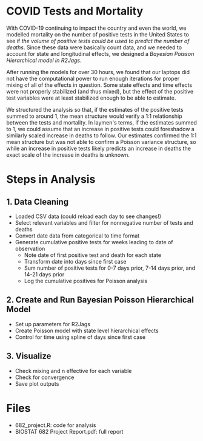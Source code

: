 # COVID Tests and Mortality
With COVID-19 continuing to impact the country and even the world, we modelled mortality on the number of positive tests in the United States to see if _the volume of positive tests could be used to predict the number of deaths_. Since these data were basically count data, and we needed to account for state and longitudinal effects, we designed a _Bayesian Poisson Hierarchical model in R2Jags_.

After running the models for over 30 hours, we found that our laptops did not have the computational power to run enough iterations for proper mixing of all of the effects in question. Some state effects and time effects were not properly stabilized (and thus mixed), but the effect of the positive test variables were at least stabilized enough to be able to estimate.

We structured the analysis so that, if the estimates of the positive tests summed to around 1, the mean structure would verify a 1:1 relationship between the tests and mortality. In laymen's terms, if the estimates summed to 1, we could assume that an increase in positive tests could foreshadow a similarly scaled increase in deaths to follow. Our estimates confirmed the 1:1 mean structure but was not able to confirm a Poisson variance structure, so while an increase in positive tests likely predicts an increase in deaths the exact scale of the increase in deaths is unknown.

# Steps in Analysis
## 1. Data Cleaning
- Loaded CSV data (could reload each day to see changes!)
- Select relevant variables and filter for nonnegative number of tests and deaths
- Convert date data from categorical to time format
- Generate cumulative positive tests for weeks leading to date of observation
  - Note date of first positive test and death for each state
  - Transform date into days since first case
  - Sum number of positive tests for 0-7 days prior, 7-14 days prior, and 14-21 days prior
  - Log the cumulative positives for Poisson analysis
 
 ## 2. Create and Run Bayesian Poisson Hierarchical Model
 - Set up parameters for R2Jags
 - Create Poisson model with state level hierarchical effects
 - Control for time using spline of days since first case
 
 ## 3. Visualize
 - Check mixing and n effective for each variable
 - Check for convergence
 - Save plot outputs
 
 # Files
 - 682_project.R: code for analysis
 - BIOSTAT 682 Project Report.pdf: full report
